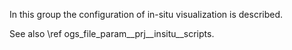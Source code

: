 In this group the configuration of in-situ visualization is described.

See also \ref ogs_file_param__prj__insitu__scripts.
